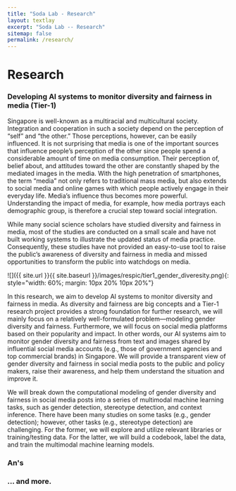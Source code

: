 ```yaml
---
title: "Soda Lab - Research"
layout: textlay
excerpt: "Soda Lab -- Research"
sitemap: false
permalink: /research/
---
```


# Research

### Developing AI systems to monitor diversity and fairness in media (Tier-1)
Singapore is well-known as a multiracial and multicultural society. Integration and cooperation in such a society depend on the perception of “self” and “the other.” Those perceptions, however, can be easily influenced. It is not surprising that media is one of the important sources that influence people’s perception of the other since people spend a considerable amount of time on media consumption. Their perception of, belief about, and attitudes toward the other are constantly shaped by the mediated images in the media. With the high penetration of smartphones, the term “media” not only refers to traditional mass media, but also extends to social media and online games with which people actively engage in their everyday life. Media’s influence thus becomes more powerful. Understanding the impact of media, for example, how media portrays each demographic group, is therefore a crucial step toward social integration. 

While many social science scholars have studied diversity and fairness in media, most of the studies are conducted on a small scale and have not built working systems to illustrate the updated status of media practice. Consequently, these studies have not provided an easy-to-use tool to raise the public’s awareness of diversity and fairness in media and missed opportunities to transform the public into watchdogs on media. 

![]({{ site.url }}{{ site.baseurl }}/images/respic/tier1_gender_diveresity.png){: style="width: 60%; margin: 10px 20% 10px 20%"}

In this research, we aim to develop AI systems to monitor diversity and fairness in media. As diversity and fairness are big concepts and a Tier-1 research project provides a strong foundation for further research, we will mainly focus on a relatively well-formulated problem—modeling gender diversity and fairness. Furthermore, we will focus on social media platforms based on their popularity and impact. In other words, our AI systems aim to monitor gender diversity and fairness from text and images shared by influential social media accounts (e.g., those of government agencies and top commercial brands) in Singapore.  We will provide a transparent view of gender diversity and fairness in social media posts to the public and policy makers, raise their awareness, and help them understand the situation and improve it. 

We will break down the computational modeling of gender diversity and fairness in social media posts into a series of multimodal machine learning tasks, such as gender detection, stereotype detection, and context inference. There have been many studies on some tasks (e.g., gender detection); however, other tasks (e.g., stereotype detection) are challenging. For the former, we will explore and utilize relevant libraries or training/testing data. For the latter, we will build a codebook, label the data, and train the multimodal machine learning models.

### An's

<!-- 
Our overarching goal is to explore and understand new quantum states of electronic matter on the atomic scale. To do so, we use and develop novel spectroscopic-imaging scanning tunneling microscopy (SI-STM) tools to visualize the relevant quantum mechanical degrees of freedom.

Our goal is to build instruments and develop techniques that enable us to address the questions we find most interesting. This is possible thanks also to Milan's broad background with different research themes and technologies: he learned his trade in [Seamus Davis’ SI-STM lab](http://davisgroup.lassp.cornell.edu/) and with [Felix Baumberger](http://dpmc.unige.ch/gr_baumberger/index.html), and later moved as an [ETH fellow](http://www.ethfellows.ethz.ch/) to [Andreas Wallraff’s qudev lab](http://www.qudev.ethz.ch/) where he investigated coupled cavity arrays in circuit QED. We further have group members with different background and interests, working together on physics and instrumentation.

Here are some themes and techniques that we currently work on:

**Scanning tunneling noise spectroscopy (STNS).** We have developed a novel cryogenic MHz amplifier that allows us to measure not only the average tunneling current, but also its fluctuation! This has many applications: one can detect the fluctuations of the electronic states, peculiar tunneling processes, and shot noise. We have used this instrument to discover charge trapping in the insulating layer of the cuprates, connected to the c-axis mystery, and to measure the doubling of the charge due to Andreev processes to the superfluid in a lead sample.


**Mott physics and high-temperature superconductivity.** Questions of interest include: (i), How does the Mott state collapse upon doping and how is this related to the complex phase diagram of high-temperature superconductors? (ii), What is the strange metal phase seen in correlated electron systems? Is this an exotic long-range entangled state? What is the mechanism of dissipation in that state? (iii), Why is the transition temperature in high-temperature superconductors so high? We have worked on iridates, rhodates, and cuprates.

**Nanofabricated "Smart Tips"**.
![]({{ site.url }}{{ site.baseurl }}/images/respic/SmartTip.png){: style="width: 250px; float: left; margin: 0px  10px"}
One of the  projects back from my job-proposal is to develop nanofabricated STM tips. The idea behind these “smart tips” is to use the technologies that were developed over decades in nanofabrication and make them available for scanning probe by using a nano-device instead of the traditional STM tungsten tip. One gains the flexibility of using different functionalities that are known from the fields of nanofabrication and mesoscopic physics. We are collaborating with the group Simon Groeblacher at TU Delft to realize this concept, benefitting from their unparalleled micro/nano fabrication know how.  A prototype of a smart tip is shown to the left. See publications in Microsyst Nanoeng, Nanotechnology, and PRB.

**Josephson STM.** Josephson STM has the ability to gain insight into spatial variations of the order parameter, or superfluid density. We have managed to, for the first time, use JSTM with atomic resolution on a quantum material.
We have used atomic-resolution Josephson scanning tunneling microscopy to reveal a strongly inhomogeneous superfluid in the iron-based superconductor FeTe0.55Se0.45. The results and their implications are published in Nature.

We also detected and investigated a quite particular YSR state in the same material.

**Ultra-stable SI-STM instrument.**  ![]({{ site.url }}{{ site.baseurl }}/images/respic/STMHead.png){: style="width: 250px; float: right; margin: 0px 10px"}
For SI-STM, having the most stable STM head is key. We have used finite element simulations, good choices in material science, and craftsmanship to build the most stable STM head in the world, to our knowledge. See publication in RSI.


**Strange Metals.** The strange metal phase might be the most mysterious phase of high-temperature superconductors. Here, the electrical resistivity grows linearly with temperature T in large areas of the phase diagram, with a mean free path that diminishes to a fraction of the interatomic distance. T-linear resistivity is often associated with quantum critical points and marginal-Fermi-liquid physics. In strange metals, the mystery seems to go even further: we deal with something that looks like a quantum critical phase over an extended range of the phase diagram instead of cumulating in a point. There exists no consistent theory for strange metals, leading to more adventurous new approaches including the holographic theories that use insights from quantum gravity to explain strange metals (a recent textbook on this was written by our colleagues at Leiden University, Schalm and Zaanen).
We are part of the 'Strange Metal consortium NL' that includes the groups of Hussey, Golden, van Heumen, Zaanen, Schalm, Stoof and Vandoren. 

**Magnetic fluctuations and electron spin resonance.**
![]({{ site.url }}{{ site.baseurl }}/images/respic/SpinFluc.png){: style="width: 70%; float: center; margin: 10px"}

**Twisted bilayer graphene and other material with super-periodicities.**
We have proposed that artificial super-periodicities can lead to improved superconductivity, both because of increased density of states and because of phase space arguments (see image from our SciPost publication below). Perhaps for different reasons, twisted bilayer graphene has been shown to superconduct! We are investigate this material with the groups of Efetov, Baumberger, and van der Molen.

![]({{ site.url }}{{ site.baseurl }}/images/respic/SciPost.png){: style="width: 70%; float: center; margin: 0px"} -->

### ... and more.
